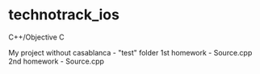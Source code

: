 # technotrack_ios
C++/Objective C

My project without casablanca - "test" folder
1st homework - Source.cpp
2nd homework - Source.cpp
